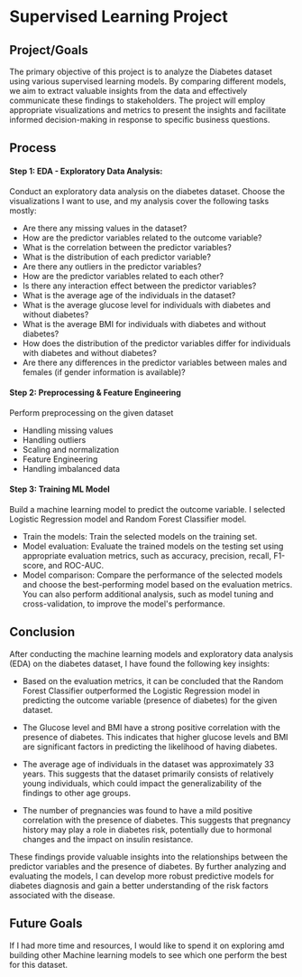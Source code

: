 # Supervised Learning Project

## Project/Goals

The primary objective of this project is to analyze the Diabetes dataset using various supervised learning models. By comparing different models, we aim to extract valuable insights from the data and effectively communicate these findings to stakeholders. The project will employ appropriate visualizations and metrics to present the insights and facilitate informed decision-making in response to specific business questions.

## Process

#### Step 1: EDA - Exploratory Data Analysis:
Conduct an exploratory data analysis on the diabetes dataset. Choose the visualizations I want to use, and my analysis cover the following tasks mostly:

- Are there any missing values in the dataset?
- How are the predictor variables related to the outcome variable?
- What is the correlation between the predictor variables?
- What is the distribution of each predictor variable?
- Are there any outliers in the predictor variables?
- How are the predictor variables related to each other?
- Is there any interaction effect between the predictor variables?
- What is the average age of the individuals in the dataset?
- What is the average glucose level for individuals with diabetes and without diabetes?
- What is the average BMI for individuals with diabetes and without diabetes?
- How does the distribution of the predictor variables differ for individuals with diabetes and without diabetes?
- Are there any differences in the predictor variables between males and females (if gender information is available)?

#### Step 2: Preprocessing & Feature Engineering
Perform preprocessing on the given dataset
- Handling missing values
- Handling outliers
- Scaling and normalization
- Feature Engineering
- Handling imbalanced data

#### Step 3: Training ML Model
Build a machine learning model to predict the outcome variable. I selected Logistic Regression model and Random Forest Classifier model.

- Train the models: Train the selected models on the training set.
- Model evaluation: Evaluate the trained models on the testing set using appropriate evaluation metrics, such as accuracy, precision, recall, F1-score, and ROC-AUC.
- Model comparison: Compare the performance of the selected models and choose the best-performing model based on the evaluation metrics. You can also perform additional analysis, such as model tuning and cross-validation, to improve the model's performance.

## Conclusion
After conducting the machine learning models and exploratory data analysis (EDA) on the diabetes dataset, I have found the following key insights:

- Based on the evaluation metrics, it can be concluded that the Random Forest Classifier outperformed the Logistic Regression model in predicting the outcome variable (presence of diabetes) for the given dataset. 

- The Glucose level and BMI have a strong positive correlation with the presence of diabetes. This indicates that higher glucose levels and BMI are significant factors in predicting the likelihood of having diabetes.

- The average age of individuals in the dataset was approximately 33 years. This suggests that the dataset primarily consists of relatively young individuals, which could impact the generalizability of the findings to other age groups.

- The number of pregnancies was found to have a mild positive correlation with the presence of diabetes. This suggests that pregnancy history may play a role in diabetes risk, potentially due to hormonal changes and the impact on insulin resistance.

These findings provide valuable insights into the relationships between the predictor variables and the presence of diabetes. By further analyzing and evaluating the models, I can develop more robust predictive models for diabetes diagnosis and gain a better understanding of the risk factors associated with the disease.

## Future Goals
If I had more time and resources, I would like to spend it on exploring amd building other Machine learning models to see which one perform the best for this dataset.